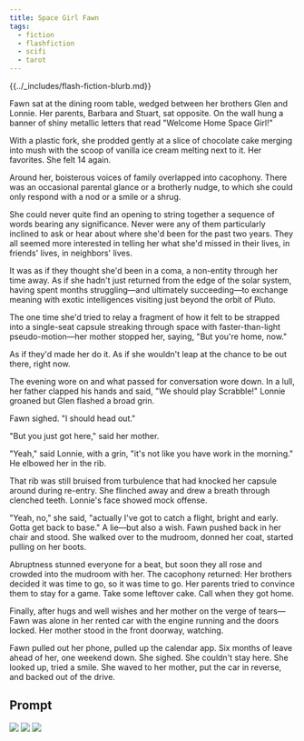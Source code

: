 ```yaml
---
title: Space Girl Fawn
tags:
  - fiction
  - flashfiction
  - scifi
  - tarot
---
```


{{../_includes/flash-fiction-blurb.md}}

<!--more-->

Fawn sat at the dining room table, wedged between her brothers Glen and Lonnie. Her parents, Barbara and Stuart, sat opposite. On the wall hung a banner of shiny metallic letters that read "Welcome Home Space Girl!"

With a plastic fork, she prodded gently at a slice of chocolate cake merging into mush with the scoop of vanilla ice cream melting next to it. Her favorites. She felt 14 again.

Around her, boisterous voices of family overlapped into cacophony. There was an occasional parental glance or a brotherly nudge, to which she could only respond with a nod or a smile or a shrug. 

She could never quite find an opening to string together a sequence of words bearing any significance. Never were any of them particularly inclined to ask or hear about where she'd been for the past two years. They all seemed more interested in telling her what she'd missed in their lives, in friends' lives, in neighbors' lives.

It was as if they thought she'd been in a coma, a non-entity through her time away. As if she hadn't just returned from the edge of the solar system, having spent months struggling—and ultimately succeeding—to exchange meaning with exotic intelligences visiting just beyond the orbit of Pluto.

The one time she'd tried to relay a fragment of how it felt to be strapped into a single-seat capsule streaking through space with faster-than-light pseudo-motion—her mother stopped her, saying, "But you're home, now."

As if they'd made her do it. As if she wouldn't leap at the chance to be out there, right now.

The evening wore on and what passed for conversation wore down. In a lull, her father clapped his hands and said, "We should play Scrabble!" Lonnie groaned but Glen flashed a broad grin.

Fawn sighed. "I should head out."

"But you just got here," said her mother.

"Yeah," said Lonnie, with a grin, "it's not like you have work in the morning." He elbowed her in the rib.

That rib was still bruised from turbulence that had knocked her capsule around during re-entry. She flinched away and drew a breath through clenched teeth. Lonnie's face showed mock offense.

"Yeah, no," she said, "actually I've got to catch a flight, bright and early. Gotta get back to base." A lie—but also a wish. Fawn pushed back in her chair and stood. She walked over to the mudroom, donned her coat, started pulling on her boots.

Abruptness stunned everyone for a beat, but soon they all rose and crowded into the mudroom with her. The cacophony returned: Her brothers decided it was time to go, so it was time to go. Her parents tried to convince them to stay for a game. Take some leftover cake. Call when they got home.

Finally, after hugs and well wishes and her mother on the verge of tears—Fawn was alone in her rented car with the engine running and the doors locked. Her mother stood in the front doorway, watching.

Fawn pulled out her phone, pulled up the calendar app. Six months of leave ahead of her, one weekend down. She sighed. She couldn't stay here. She looked up, tried a smile. She waved to her mother, put the car in reverse, and backed out of the drive.

## Prompt

![](52672739-329D-49B1-990B-188C415317E8.png)
![](6123ADF6-A51B-4050-80A1-15CE90F89151.png)
![](408098F8-5657-4328-B1F0-6008C4E8028A.png)
